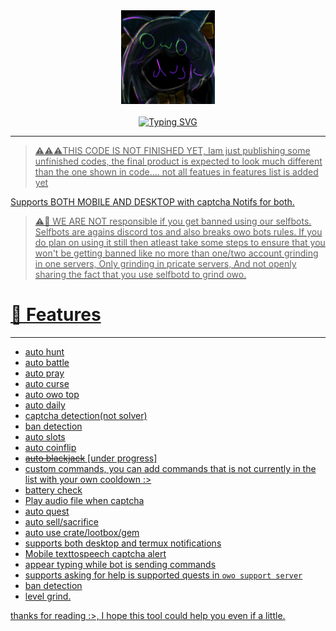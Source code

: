 <div align="center">
  <center><img src="logo.png" width="150"></center>
  <br>
  <a href="https://git.io/typing-svg"><img src="https://readme-typing-svg.herokuapp.com?font=Pacifico&size=40&pause=1000&color=802DF7&center=true&vCenter=true&random=false&width=425&lines=Owo+Dusk" alt="Typing SVG" />
</div>

--------

> ⚠️⚠️⚠️THIS CODE IS NOT FINISHED YET, Iam just publishing some unfinished codes, the final product is expected to look much different than the one shown in code.... not all featues in features list is added yet


Supports BOTH MOBILE AND DESKTOP with captcha Notifs for both.

> ⚠️🚨 WE ARE NOT responsible if you get banned using our selfbots. Selfbots are agains discord tos and also breaks owo bots rules. If you do plan on using it still then atleast take some steps to ensure that you won't be getting banned like no more than one/two account grinding in one servers, Only grinding in pricate servers, And not openly sharing the fact that you use selfbotd to grind owo.

# 🌟 Features
----
* auto hunt
* auto battle
* auto pray
* auto curse
* auto owo top
* auto daily
* captcha detection(not solver)
* ban detection
* auto slots
* auto coinflip
* ~~auto blackjack~~ [under progress]
* custom commands, you can add commands that is not currently in the list with your own cooldown :>
* battery check
* Play audio file when captcha
* auto quest
* auto sell/sacrifice
* auto use crate/lootbox/gem
* supports both desktop and termux notifications
* Mobile texttospeech captcha alert
* appear typing while bot is sending commands
* supports asking for help is supported quests in ```owo support server```
* ban detection
* level grind.

thanks for reading :>, I hope this tool could help you even if a little.